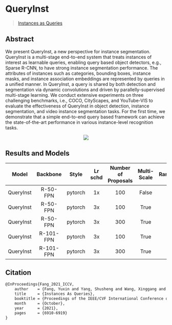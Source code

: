 # QueryInst

> [Instances as Queries](https://openaccess.thecvf.com/content/ICCV2021/html/Fang_Instances_As_Queries_ICCV_2021_paper.html)

<!-- [ALGORITHM] -->

## Abstract

We present QueryInst, a new perspective for instance segmentation. QueryInst is a multi-stage end-to-end system that treats instances of interest as learnable queries, enabling query based object detectors, e.g., Sparse R-CNN, to have strong instance segmentation performance. The attributes of instances such as categories, bounding boxes, instance masks, and instance association embeddings are represented by queries in a unified manner. In QueryInst, a query is shared by both detection and segmentation via dynamic convolutions and driven by parallelly-supervised multi-stage learning. We conduct extensive experiments on three challenging benchmarks, i.e., COCO, CityScapes, and YouTube-VIS to evaluate the effectiveness of QueryInst in object detection, instance segmentation, and video instance segmentation tasks. For the first time, we demonstrate that a simple end-to-end query based framework can achieve the state-of-the-art performance in various instance-level recognition tasks.

<div align=center>
<img src="https://user-images.githubusercontent.com/40661020/143971527-c1b7ff78-e95f-4edb-9d5e-3d6d7d902999.png"/>
</div>

## Results and Models

|   Model   | Backbone  |  Style  | Lr schd | Number of Proposals | Multi-Scale | RandomCrop | box AP | mask AP |                                                                       Config                                                                       |                                                                                                                                                                                                                       Download                                                                                                                                                                                                                       |
| :-------: | :-------: | :-----: | :-----: | :-----------------: | :---------: | :--------: | :----: | :-----: | :------------------------------------------------------------------------------------------------------------------------------------------------: | :--------------------------------------------------------------------------------------------------------------------------------------------------------------------------------------------------------------------------------------------------------------------------------------------------------------------------------------------------------------------------------------------------------------------------------------------------: |
| QueryInst | R-50-FPN  | pytorch |   1x    |         100         |    False    |   False    |  42.0  |  37.5   |                   [config](https://github.com/open-mmlab/rsidetection/tree/master/configs/queryinst/queryinst_r50_fpn_1x_coco.py)                   |                                                                         [model](https://download.openmmlab.com/rsidetection/v2.0/queryinst/queryinst_r50_fpn_1x_coco/queryinst_r50_fpn_1x_coco_20210907_084916-5a8f1998.pth) \| [log](https://download.openmmlab.com/rsidetection/v2.0/queryinst/queryinst_r50_fpn_1x_coco/queryinst_r50_fpn_1x_coco_20210907_084916.log.json)                                                                         |
| QueryInst | R-50-FPN  | pytorch |   3x    |         100         |    True     |   False    |  44.8  |  39.8   |           [config](https://github.com/open-mmlab/rsidetection/tree/master/configs/queryinst/queryinst_r50_fpn_mstrain_480-800_3x_coco.py)           |                                         [model](https://download.openmmlab.com/rsidetection/v2.0/queryinst/queryinst_r50_fpn_mstrain_480-800_3x_coco/queryinst_r50_fpn_mstrain_480-800_3x_coco_20210901_103643-7837af86.pth) \| [log](https://download.openmmlab.com/rsidetection/v2.0/queryinst/queryinst_r50_fpn_mstrain_480-800_3x_coco/queryinst_r50_fpn_mstrain_480-800_3x_coco_20210901_103643.log.json)                                         |
| QueryInst | R-50-FPN  | pytorch |   3x    |         300         |    True     |    True    |  47.5  |  41.7   | [config](https://github.com/open-mmlab/rsidetection/tree/master/configs/queryinst/queryinst_r50_fpn_300_proposals_crop_mstrain_480-800_3x_coco.py)  |   [model](https://download.openmmlab.com/rsidetection/v2.0/queryinst/queryinst_r50_fpn_300_proposals_crop_mstrain_480-800_3x_coco/queryinst_r50_fpn_300_proposals_crop_mstrain_480-800_3x_coco_20210904_101802-85cffbd8.pth) \| [log](https://download.openmmlab.com/rsidetection/v2.0/queryinst/queryinst_r50_fpn_300_proposals_crop_mstrain_480-800_3x_coco/queryinst_r50_fpn_300_proposals_crop_mstrain_480-800_3x_coco_20210904_101802.log.json)   |
| QueryInst | R-101-FPN | pytorch |   3x    |         100         |    True     |   False    |  46.4  |  41.0   |          [config](https://github.com/open-mmlab/rsidetection/tree/master/configs/queryinst/queryinst_r101_fpn_mstrain_480-800_3x_coco.py)           |                                       [model](https://download.openmmlab.com/rsidetection/v2.0/queryinst/queryinst_r101_fpn_mstrain_480-800_3x_coco/queryinst_r101_fpn_mstrain_480-800_3x_coco_20210904_104048-91f9995b.pth) \| [log](https://download.openmmlab.com/rsidetection/v2.0/queryinst/queryinst_r101_fpn_mstrain_480-800_3x_coco/queryinst_r101_fpn_mstrain_480-800_3x_coco_20210904_104048.log.json)                                       |
| QueryInst | R-101-FPN | pytorch |   3x    |         300         |    True     |    True    |  49.0  |  42.9   | [config](https://github.com/open-mmlab/rsidetection/tree/master/configs/queryinst/queryinst_r101_fpn_300_proposals_crop_mstrain_480-800_3x_coco.py) | [model](https://download.openmmlab.com/rsidetection/v2.0/queryinst/queryinst_r101_fpn_300_proposals_crop_mstrain_480-800_3x_coco/queryinst_r101_fpn_300_proposals_crop_mstrain_480-800_3x_coco_20210904_153621-76cce59f.pth) \| [log](https://download.openmmlab.com/rsidetection/v2.0/queryinst/queryinst_r101_fpn_300_proposals_crop_mstrain_480-800_3x_coco/queryinst_r101_fpn_300_proposals_crop_mstrain_480-800_3x_coco_20210904_153621.log.json) |

## Citation

```latex
@InProceedings{Fang_2021_ICCV,
    author    = {Fang, Yuxin and Yang, Shusheng and Wang, Xinggang and Li, Yu and Fang, Chen and Shan, Ying and Feng, Bin and Liu, Wenyu},
    title     = {Instances As Queries},
    booktitle = {Proceedings of the IEEE/CVF International Conference on Computer Vision (ICCV)},
    month     = {October},
    year      = {2021},
    pages     = {6910-6919}
}
```
